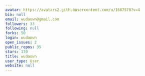 ```yaml
---
avatar: https://avatars2.githubusercontent.com/u/1687570?v=4
bio: null
email: wudaown@gmail.com
followers: 33
following: null
forks: 50
login: wudaown
open_issues: 2
public_repos: 35
stars: 170
title: wudaown
user_type: User
website: null
---
```


